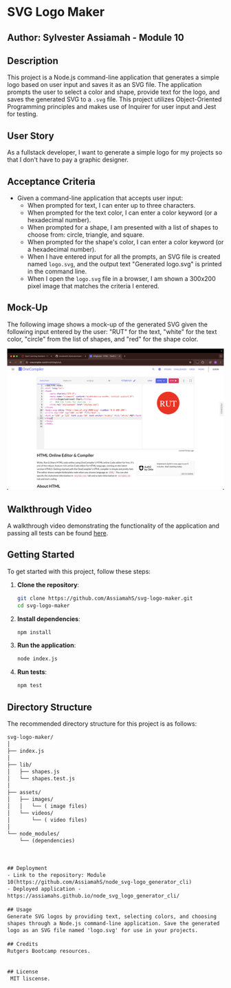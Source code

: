 # SVG Logo Maker

## Author: Sylvester Assiamah - Module 10

## Description

This project is a Node.js command-line application that generates a simple logo based on user input and saves it as an SVG file. The application prompts the user to select a color and shape, provide text for the logo, and saves the generated SVG to a `.svg` file. This project utilizes Object-Oriented Programming principles and makes use of Inquirer for user input and Jest for testing.

## User Story

As a fullstack developer, I want to generate a simple logo for my projects so that I don't have to pay a graphic designer.

## Acceptance Criteria

- Given a command-line application that accepts user input:
  - When prompted for text, I can enter up to three characters.
  - When prompted for the text color, I can enter a color keyword (or a hexadecimal number).
  - When prompted for a shape, I am presented with a list of shapes to choose from: circle, triangle, and square.
  - When prompted for the shape's color, I can enter a color keyword (or a hexadecimal number).
  - When I have entered input for all the prompts, an SVG file is created named `logo.svg`, and the output text "Generated logo.svg" is printed in the command line.
  - When I open the `logo.svg` file in a browser, I am shown a 300x200 pixel image that matches the criteria I entered.

## Mock-Up

The following image shows a mock-up of the generated SVG given the following input entered by the user: "RUT" for the text, "white" for the text color, "circle" from the list of shapes, and "red" for the shape color.

![SVG Logo Example](assets/images/Screenshot.png)


## Walkthrough Video

A walkthrough video demonstrating the functionality of the application and passing all tests can be found [here](assets/videos/SVG_demo.mp4).

## Getting Started

To get started with this project, follow these steps:

1. **Clone the repository**:
    ```sh
    git clone https://github.com/AssiamahS/svg-logo-maker.git
    cd svg-logo-maker
    ```

2. **Install dependencies**:
    ```sh
    npm install
    ```

3. **Run the application**:
    ```sh
    node index.js
    ```

4. **Run tests**:
    ```sh
    npm test
    ```

## Directory Structure

The recommended directory structure for this project is as follows:


```plaintext
svg-logo-maker/
│
├── index.js
│
├── lib/
│   ├── shapes.js
│   └── shapes.test.js
│
├── assets/
│   ├── images/
│   │   └── ( image files)
│   └── videos/
│       └── ( video files)
│
└── node_modules/
    └── (dependencies)



## Deployment
- Link to the repository: Module 10(https://github.com/AssiamahS/node_svg-logo_generator_cli)
- Deployed application - https://assiamahs.github.io/node_svg_logo_generator_cli/

## Usage
Generate SVG logos by providing text, selecting colors, and choosing shapes through a Node.js command-line application. Save the generated logo as an SVG file named 'logo.svg' for use in your projects.

## Credits
Rutgers Bootcamp resources.

  
## License
 MIT liscense.
